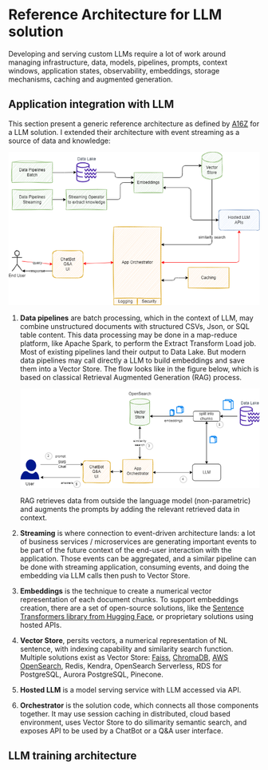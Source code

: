 
# Reference Architecture for LLM solution

Developing and serving custom LLMs require a lot of work around managing infrastructure, data, models, pipelines, prompts, context windows, application states, observability, embeddings, storage mechanisms, caching and augmented generation. 


## Application integration with LLM

This section present a generic reference architecture as defined by [A16Z](https://a16z.com/emerging-architectures-for-llm-applications) for a LLM solution.  I extended their architecture with event streaming as a source of data and knowledge:

![](./diagrams/llm-ra-1.drawio.png)

1. **Data pipelines** are batch processing, which in the context of LLM, may combine unstructured documents with structured CSVs, Json, or SQL table content. This data processing may be done in a map-reduce platform, like Apache Spark, to perform the Extract Transform Load job. Most of existing pipelines land their output to Data Lake. But modern data pipelines may call directly a LLM to build embeddings and save them into a Vector Store. The flow looks like in the figure below, which is based on classical Retrieval Augmented Generation (RAG) process.

    ![](./diagrams/rag.drawio.png)

    RAG retrieves data from outside the language model (non-parametric) and augments the prompts by adding the relevant retrieved data in context.

1. **Streaming** is where connection to event-driven architecture lands: a lot of business services / microservices are generating important events to be part of the future context of the end-user interaction with the application. Those events can be aggregated, and a similar pipeline can be done with streaming application, consuming events, and doing the embedding via LLM calls then push to Vector Store.
1. **Embeddings** is the technique to create a numerical vector representation of each document chunks. To support embeddings creation, there are a set of open-source solutions, like the [Sentence Transformers library from Hugging Face](https://huggingface.co/sentence-transformers), or proprietary solutions using hosted APIs.
1. **Vector Store**, persits vectors, a numerical representation of NL sentence, with indexing capability and similarity search function. Multiple solutions exist as Vector Store: [Faiss](https://faiss.ai/index.html), [ChromaDB](https://www.trychroma.com/), [AWS OpenSearch](https://docs.aws.amazon.com/opensearch-service/latest/developerguide/what-is.html), Redis, Kendra, OpenSearch Serverless, RDS for PostgreSQL, Aurora PostgreSQL, Pinecone.
1. **Hosted LLM** is a model serving service with LLM accessed via API. 
1. **Orchestrator** is the solution code, which connects all those components together. It may use session caching in distributed, cloud based environment, uses Vector Store to do silimarity semantic search, and exposes API to be used by a ChatBot or a Q&A user interface.

## LLM training architecture